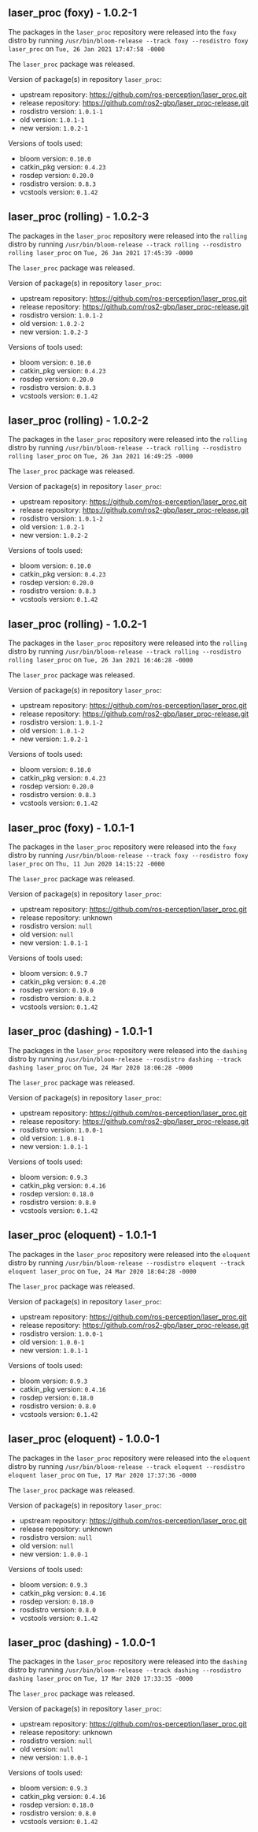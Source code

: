 ## laser_proc (foxy) - 1.0.2-1

The packages in the `laser_proc` repository were released into the `foxy` distro by running `/usr/bin/bloom-release --track foxy --rosdistro foxy laser_proc` on `Tue, 26 Jan 2021 17:47:58 -0000`

The `laser_proc` package was released.

Version of package(s) in repository `laser_proc`:

- upstream repository: https://github.com/ros-perception/laser_proc.git
- release repository: https://github.com/ros2-gbp/laser_proc-release.git
- rosdistro version: `1.0.1-1`
- old version: `1.0.1-1`
- new version: `1.0.2-1`

Versions of tools used:

- bloom version: `0.10.0`
- catkin_pkg version: `0.4.23`
- rosdep version: `0.20.0`
- rosdistro version: `0.8.3`
- vcstools version: `0.1.42`


## laser_proc (rolling) - 1.0.2-3

The packages in the `laser_proc` repository were released into the `rolling` distro by running `/usr/bin/bloom-release --track rolling --rosdistro rolling laser_proc` on `Tue, 26 Jan 2021 17:45:39 -0000`

The `laser_proc` package was released.

Version of package(s) in repository `laser_proc`:

- upstream repository: https://github.com/ros-perception/laser_proc.git
- release repository: https://github.com/ros2-gbp/laser_proc-release.git
- rosdistro version: `1.0.1-2`
- old version: `1.0.2-2`
- new version: `1.0.2-3`

Versions of tools used:

- bloom version: `0.10.0`
- catkin_pkg version: `0.4.23`
- rosdep version: `0.20.0`
- rosdistro version: `0.8.3`
- vcstools version: `0.1.42`


## laser_proc (rolling) - 1.0.2-2

The packages in the `laser_proc` repository were released into the `rolling` distro by running `/usr/bin/bloom-release --track rolling --rosdistro rolling laser_proc` on `Tue, 26 Jan 2021 16:49:25 -0000`

The `laser_proc` package was released.

Version of package(s) in repository `laser_proc`:

- upstream repository: https://github.com/ros-perception/laser_proc.git
- release repository: https://github.com/ros2-gbp/laser_proc-release.git
- rosdistro version: `1.0.1-2`
- old version: `1.0.2-1`
- new version: `1.0.2-2`

Versions of tools used:

- bloom version: `0.10.0`
- catkin_pkg version: `0.4.23`
- rosdep version: `0.20.0`
- rosdistro version: `0.8.3`
- vcstools version: `0.1.42`


## laser_proc (rolling) - 1.0.2-1

The packages in the `laser_proc` repository were released into the `rolling` distro by running `/usr/bin/bloom-release --track rolling --rosdistro rolling laser_proc` on `Tue, 26 Jan 2021 16:46:28 -0000`

The `laser_proc` package was released.

Version of package(s) in repository `laser_proc`:

- upstream repository: https://github.com/ros-perception/laser_proc.git
- release repository: https://github.com/ros2-gbp/laser_proc-release.git
- rosdistro version: `1.0.1-2`
- old version: `1.0.1-2`
- new version: `1.0.2-1`

Versions of tools used:

- bloom version: `0.10.0`
- catkin_pkg version: `0.4.23`
- rosdep version: `0.20.0`
- rosdistro version: `0.8.3`
- vcstools version: `0.1.42`


## laser_proc (foxy) - 1.0.1-1

The packages in the `laser_proc` repository were released into the `foxy` distro by running `/usr/bin/bloom-release --track foxy --rosdistro foxy laser_proc` on `Thu, 11 Jun 2020 14:15:22 -0000`

The `laser_proc` package was released.

Version of package(s) in repository `laser_proc`:

- upstream repository: https://github.com/ros-perception/laser_proc.git
- release repository: unknown
- rosdistro version: `null`
- old version: `null`
- new version: `1.0.1-1`

Versions of tools used:

- bloom version: `0.9.7`
- catkin_pkg version: `0.4.20`
- rosdep version: `0.19.0`
- rosdistro version: `0.8.2`
- vcstools version: `0.1.42`


## laser_proc (dashing) - 1.0.1-1

The packages in the `laser_proc` repository were released into the `dashing` distro by running `/usr/bin/bloom-release --rosdistro dashing --track dashing laser_proc` on `Tue, 24 Mar 2020 18:06:28 -0000`

The `laser_proc` package was released.

Version of package(s) in repository `laser_proc`:

- upstream repository: https://github.com/ros-perception/laser_proc.git
- release repository: https://github.com/ros2-gbp/laser_proc-release.git
- rosdistro version: `1.0.0-1`
- old version: `1.0.0-1`
- new version: `1.0.1-1`

Versions of tools used:

- bloom version: `0.9.3`
- catkin_pkg version: `0.4.16`
- rosdep version: `0.18.0`
- rosdistro version: `0.8.0`
- vcstools version: `0.1.42`


## laser_proc (eloquent) - 1.0.1-1

The packages in the `laser_proc` repository were released into the `eloquent` distro by running `/usr/bin/bloom-release --rosdistro eloquent --track eloquent laser_proc` on `Tue, 24 Mar 2020 18:04:28 -0000`

The `laser_proc` package was released.

Version of package(s) in repository `laser_proc`:

- upstream repository: https://github.com/ros-perception/laser_proc.git
- release repository: https://github.com/ros2-gbp/laser_proc-release.git
- rosdistro version: `1.0.0-1`
- old version: `1.0.0-1`
- new version: `1.0.1-1`

Versions of tools used:

- bloom version: `0.9.3`
- catkin_pkg version: `0.4.16`
- rosdep version: `0.18.0`
- rosdistro version: `0.8.0`
- vcstools version: `0.1.42`


## laser_proc (eloquent) - 1.0.0-1

The packages in the `laser_proc` repository were released into the `eloquent` distro by running `/usr/bin/bloom-release --track eloquent --rosdistro eloquent laser_proc` on `Tue, 17 Mar 2020 17:37:36 -0000`

The `laser_proc` package was released.

Version of package(s) in repository `laser_proc`:

- upstream repository: https://github.com/ros-perception/laser_proc.git
- release repository: unknown
- rosdistro version: `null`
- old version: `null`
- new version: `1.0.0-1`

Versions of tools used:

- bloom version: `0.9.3`
- catkin_pkg version: `0.4.16`
- rosdep version: `0.18.0`
- rosdistro version: `0.8.0`
- vcstools version: `0.1.42`


## laser_proc (dashing) - 1.0.0-1

The packages in the `laser_proc` repository were released into the `dashing` distro by running `/usr/bin/bloom-release --track dashing --rosdistro dashing laser_proc` on `Tue, 17 Mar 2020 17:33:35 -0000`

The `laser_proc` package was released.

Version of package(s) in repository `laser_proc`:

- upstream repository: https://github.com/ros-perception/laser_proc.git
- release repository: unknown
- rosdistro version: `null`
- old version: `null`
- new version: `1.0.0-1`

Versions of tools used:

- bloom version: `0.9.3`
- catkin_pkg version: `0.4.16`
- rosdep version: `0.18.0`
- rosdistro version: `0.8.0`
- vcstools version: `0.1.42`


